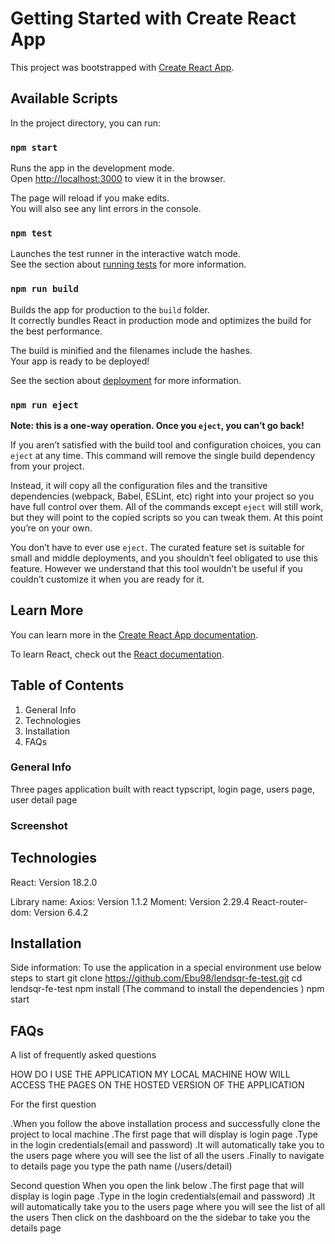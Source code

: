 # Getting Started with Create React App

This project was bootstrapped with [Create React App](https://github.com/facebook/create-react-app).

## Available Scripts

In the project directory, you can run:

### `npm start`

Runs the app in the development mode.\
Open [http://localhost:3000](http://localhost:3000) to view it in the browser.

The page will reload if you make edits.\
You will also see any lint errors in the console.

### `npm test`

Launches the test runner in the interactive watch mode.\
See the section about [running tests](https://facebook.github.io/create-react-app/docs/running-tests) for more information.

### `npm run build`

Builds the app for production to the `build` folder.\
It correctly bundles React in production mode and optimizes the build for the best performance.

The build is minified and the filenames include the hashes.\
Your app is ready to be deployed!

See the section about [deployment](https://facebook.github.io/create-react-app/docs/deployment) for more information.

### `npm run eject`

**Note: this is a one-way operation. Once you `eject`, you can’t go back!**

If you aren’t satisfied with the build tool and configuration choices, you can `eject` at any time. This command will remove the single build dependency from your project.

Instead, it will copy all the configuration files and the transitive dependencies (webpack, Babel, ESLint, etc) right into your project so you have full control over them. All of the commands except `eject` will still work, but they will point to the copied scripts so you can tweak them. At this point you’re on your own.

You don’t have to ever use `eject`. The curated feature set is suitable for small and middle deployments, and you shouldn’t feel obligated to use this feature. However we understand that this tool wouldn’t be useful if you couldn’t customize it when you are ready for it.

## Learn More

You can learn more in the [Create React App documentation](https://facebook.github.io/create-react-app/docs/getting-started).

To learn React, check out the [React documentation](https://reactjs.org/).


## Table of Contents
1. General Info
2. Technologies
3. Installation
4. FAQs
### General Info
Three pages application built with react typscript, login page, users page, user detail page
### Screenshot

## Technologies
React: Version 18.2.0

Library name:
Axios: Version 1.1.2
Moment: Version 2.29.4
React-router-dom: Version 6.4.2

## Installation
Side information: To use the application in a special environment use below steps to start
git clone https://github.com/Ebu98/lendsqr-fe-test.git
cd lendsqr-fe-test
npm install (The command to install the dependencies )
npm start

## FAQs
A list of frequently asked questions

HOW DO I USE THE APPLICATION MY LOCAL MACHINE
HOW WILL ACCESS THE PAGES ON THE HOSTED VERSION OF THE APPLICATION

For the first question

.When you follow the above installation process and successfully clone the project to local machine
.The first page that will display is login page
.Type in the login credentials(email and password)
.It will automatically take you to the users page where you will see the list of all the users
.Finally to navigate to details page you type the path name (/users/detail) 


Second question
When you open the link below
.The first page that will display is login page
.Type in the login credentials(email and password)
.It will automatically take you to the users page where you will see the list of all the users
Then click on the dashboard on the the sidebar to take you the details page